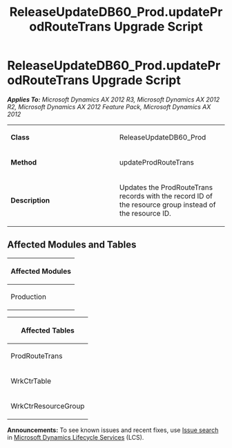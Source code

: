﻿---
title: ReleaseUpdateDB60_Prod.updateProdRouteTrans Upgrade Script
TOCTitle: ReleaseUpdateDB60_Prod.updateProdRouteTrans Upgrade Script
ms:assetid: b9b8a26b-ec80-9a82-c258-940c76e2c7fd
ms:mtpsurl: https://msdn.microsoft.com/en-us/library/JJ737105(v=AX.60)
ms:contentKeyID: 49710787
ms.date: 05/18/2015
mtps_version: v=AX.60
---

# ReleaseUpdateDB60\_Prod.updateProdRouteTrans Upgrade Script 


_**Applies To:** Microsoft Dynamics AX 2012 R3, Microsoft Dynamics AX 2012 R2, Microsoft Dynamics AX 2012 Feature Pack, Microsoft Dynamics AX 2012_

<table>
<colgroup>
<col style="width: 50%" />
<col style="width: 50%" />
</colgroup>
<tbody>
<tr class="odd">
<td><p><strong>Class</strong></p></td>
<td><p>ReleaseUpdateDB60_Prod</p></td>
</tr>
<tr class="even">
<td><p><strong>Method</strong></p></td>
<td><p>updateProdRouteTrans</p></td>
</tr>
<tr class="odd">
<td><p><strong>Description</strong></p></td>
<td><p>Updates the ProdRouteTrans records with the record ID of the resource group instead of the resource ID.</p></td>
</tr>
</tbody>
</table>


## Affected Modules and Tables

<table>
<colgroup>
<col style="width: 100%" />
</colgroup>
<thead>
<tr class="header">
<th><p>Affected Modules</p></th>
</tr>
</thead>
<tbody>
<tr class="odd">
<td><p>Production</p></td>
</tr>
</tbody>
</table>


<table>
<colgroup>
<col style="width: 100%" />
</colgroup>
<thead>
<tr class="header">
<th><p>Affected Tables</p></th>
</tr>
</thead>
<tbody>
<tr class="odd">
<td><p>ProdRouteTrans</p></td>
</tr>
<tr class="even">
<td><p>WrkCtrTable</p></td>
</tr>
<tr class="odd">
<td><p>WrkCtrResourceGroup</p></td>
</tr>
</tbody>
</table>

  
**Announcements:** To see known issues and recent fixes, use [Issue search](http://go.microsoft.com/fwlink/?linkid=389258) in [Microsoft Dynamics Lifecycle Services](http://go.microsoft.com/fwlink/?linkid=306505) (LCS).

